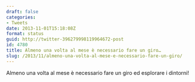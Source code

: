 ```yaml
---
draft: false
categories:
- Tweets
date: 2013-11-01T15:18:08Z
format: status
guid: http://twitter-396279998119964672-post
id: 4780
title: Almeno una volta al mese è necessario fare un giro…
slug: /2013/11/almeno-una-volta-al-mese-e-necessario-fare-un-giro/
---
```


Almeno una volta al mese è necessario fare un giro ed esplorare i dintorni!